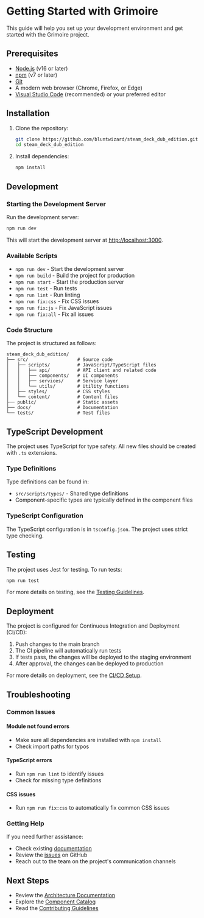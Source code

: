 # Getting Started with Grimoire

This guide will help you set up your development environment and get started with the Grimoire project.

## Prerequisites

- [Node.js](https://nodejs.org/) (v16 or later)
- [npm](https://www.npmjs.com/) (v7 or later)
- [Git](https://git-scm.com/)
- A modern web browser (Chrome, Firefox, or Edge)
- [Visual Studio Code](https://code.visualstudio.com/) (recommended) or your preferred editor

## Installation

1. Clone the repository:
   ```bash
   git clone https://github.com/bluntwizard/steam_deck_dub_edition.git
   cd steam_deck_dub_edition
   ```

2. Install dependencies:
   ```bash
   npm install
   ```

## Development

### Starting the Development Server

Run the development server:

```bash
npm run dev
```

This will start the development server at [http://localhost:3000](http://localhost:3000).

### Available Scripts

- `npm run dev` - Start the development server
- `npm run build` - Build the project for production
- `npm run start` - Start the production server
- `npm run test` - Run tests
- `npm run lint` - Run linting
- `npm run fix:css` - Fix CSS issues
- `npm run fix:js` - Fix JavaScript issues
- `npm run fix:all` - Fix all issues

### Code Structure

The project is structured as follows:

```
steam_deck_dub_edition/
├── src/                  # Source code
│   ├── scripts/          # JavaScript/TypeScript files
│   │   ├── api/          # API client and related code
│   │   ├── components/   # UI components
│   │   ├── services/     # Service layer
│   │   └── utils/        # Utility functions
│   ├── styles/           # CSS styles
│   └── content/          # Content files
├── public/               # Static assets
├── docs/                 # Documentation
└── tests/                # Test files
```

## TypeScript Development

The project uses TypeScript for type safety. All new files should be created with `.ts` extensions.

### Type Definitions

Type definitions can be found in:
- `src/scripts/types/` - Shared type definitions
- Component-specific types are typically defined in the component files

### TypeScript Configuration

The TypeScript configuration is in `tsconfig.json`. The project uses strict type checking.

## Testing

The project uses Jest for testing. To run tests:

```bash
npm run test
```

For more details on testing, see the [Testing Guidelines](./guides/TESTING-GUIDELINES.md).

## Deployment

The project is configured for Continuous Integration and Deployment (CI/CD):

1. Push changes to the main branch
2. The CI pipeline will automatically run tests
3. If tests pass, the changes will be deployed to the staging environment
4. After approval, the changes can be deployed to production

For more details on deployment, see the [CI/CD Setup](./ci-cd-setup.md).

## Troubleshooting

### Common Issues

#### Module not found errors
- Make sure all dependencies are installed with `npm install`
- Check import paths for typos

#### TypeScript errors
- Run `npm run lint` to identify issues
- Check for missing type definitions

#### CSS issues
- Run `npm run fix:css` to automatically fix common CSS issues

### Getting Help

If you need further assistance:
- Check existing [documentation](./README.md)
- Review the [issues](https://github.com/bluntwizard/steam_deck_dub_edition/issues) on GitHub
- Reach out to the team on the project's communication channels

## Next Steps

- Review the [Architecture Documentation](./ARCHITECTURE.md)
- Explore the [Component Catalog](./components/COMPONENT-CATALOG.md)
- Read the [Contributing Guidelines](./CONTRIBUTING.md) 